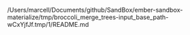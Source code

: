 /Users/marcell/Documents/github/SandBox/ember-sandbox-materialize/tmp/broccoli_merge_trees-input_base_path-wCxYjfJf.tmp/1/README.md